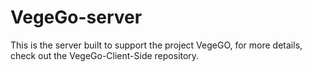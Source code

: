 # VegeGo-server

This is the server built to support the project VegeGO, for more details, check out the VegeGo-Client-Side repository.
